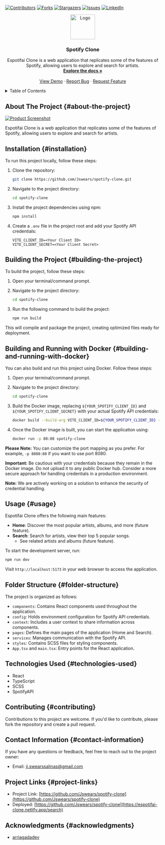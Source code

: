 <a name="readme-top"></a>

<!-- PROJECT SHIELDS -->

[![Contributors][contributors-shield]][contributors-url]
[![Forks][forks-shield]][forks-url]
[![Stargazers][stars-shield]][stars-url]
[![Issues][issues-shield]][issues-url]
[![LinkedIn][linkedin-shield]][linkedin-url]

<!-- PROJECT LOGO -->
<div align="center">
  <a href="https://github.com/Jswears/spotify-clone">
    <img src="images/logo.png" alt="Logo" width="80" height="80">
  </a>

  <h3 align="center">Spotify Clone</h3>

  <p align="center">
    Espotifai Clone is a web application that replicates some of the features of Spotify, allowing users to explore and search for artists.
    <br />
    <a href="https://github.com/Jswears/spotify-clone"><strong>Explore the docs »</strong></a>
    <br />
    <br />
    <a href="https://espotifai-clone.netlify.app/search">View Demo</a>
    ·
    <a href="https://github.com/Jswears/spotify-clone/issues">Report Bug</a>
    ·
    <a href="https://github.com/Jswears/spotify-clone/issues">Request Feature</a>
  </p>
</div>

<!-- TABLE OF CONTENTS -->
<details>
  <summary>Table of Contents</summary>
  <ol>
    <li><a href="#about-the-project">About The Project</a></li>
    <li><a href="#installation">Installation</a>
      <ul>
        <li><a href="#building-the-project">Building the Project</a></li>
        <li><a href="#building-and-running-with-docker">Building and Running with Docker</a></li>
      </ul>
    </li>
    <li><a href="#usage">Usage</a></li>
    <li><a href="#folder-structure">Folder Structure</a></li>
    <li><a href="#technologies-used">Technologies Used</a></li>
    <li><a href="#contributing">Contributing</a></li>
    <li><a href="#contact-information">Contact Information</a></li>
    <li><a href="#project-links">Project Links</a></li>
    <li><a href="#acknowledgments">Acknowledgments</a></li>
  </ol>
</details>

<!-- ABOUT THE PROJECT -->

## About The Project {#about-the-project}

[![Product Screenshot][product-screenshot]](https://github.com/Jswears/spotify-clone)

Espotifai Clone is a web application that replicates some of the features of Spotify, allowing users to explore and search for artists.

<!-- Installation -->

## Installation {#installation}

To run this project locally, follow these steps:

1. Clone the repository:

   ```sh
   git clone https://github.com/Jswears/spotify-clone.git
   ```

2. Navigate to the project directory:

   ```sh
   cd spotify-clone
   ```

3. Install the project dependencies using npm:

   ```sh
   npm install
   ```

4. Create a `.env` file in the project root and add your Spotify API credentials:
   ```
   VITE_CLIENT_ID=<Your Client ID>
   VITE_CLIENT_SECRET=<Your Client Secret>
   ```

<!-- Building the Project -->

## Building the Project {#building-the-project}

To build the project, follow these steps:

1. Open your terminal/command prompt.

2. Navigate to the project directory:

   ```sh
   cd spotify-clone
   ```

3. Run the following command to build the project:

   ```sh
   npm run build
   ```

This will compile and package the project, creating optimized files ready for deployment.

<!-- Building and Running with Docker -->

## Building and Running with Docker {#building-and-running-with-docker}

You can also build and run this project using Docker. Follow these steps:

1. Open your terminal/command prompt.

2. Navigate to the project directory:

   ```sh
   cd spotify-clone
   ```

3. Build the Docker image, replacing `${YOUR_SPOTIFY_CLIENT_ID}` and `${YOUR_SPOTIFY_CLIENT_SECRET}` with your actual Spotify API credentials:

   ```sh
   docker build --build-arg VITE_CLIENT_ID=${YOUR_SPOTIFY_CLIENT_ID} --build-arg VITE_CLIENT_SECRET=${YOUR_SPOTIFY_CLIENT_SECRET} -t spotify-clone .
   ```

4. Once the Docker image is built, you can start the application using:

   ```sh
   docker run -p 80:80 spotify-clone
   ```

**Please Note:** You can customize the port mapping as you prefer. For example, `-p 8080:80` if you want to use port 8080.

**Important:** Be cautious with your credentials because they remain in the Docker image. Do not upload it to any public Docker hub. Consider a more secure approach for handling credentials in a production environment.

**Note:** We are actively working on a solution to enhance the security of credential handling.

<!-- Usage -->

## Usage {#usage}

Espotifai Clone offers the following main features:

- **Home**: Discover the most popular artists, albums, and more (future feature).
- **Search**: Search for artists, view their top 5 popular songs.
  - See related artists and albums (future feature).

To start the development server, run:

```sh
npm run dev
```

Visit `http://localhost:5173` in your web browser to access the application.

<!-- Folder Structure -->

## Folder Structure {#folder-structure}

The project is organized as follows:

- `components`: Contains React components used throughout the application.
- `config`: Holds environment configuration for Spotify API credentials.
- `context`: Includes a user context to share information across components.
- `pages`: Defines the main pages of the application (Home and Search).
- `services`: Manages communication with the Spotify API.
- `styles`: Contains SCSS files for styling components.
- `App.tsx` and `main.tsx`: Entry points for the React application.

<!-- Technologies Used -->

## Technologies Used {#technologies-used}

- React
- TypeScript
- SCSS
- SpotifyAPI

<!-- Contributing -->

## Contributing {#contributing}

Contributions to this project are welcome. If you'd like to contribute, please fork the repository and create a pull request.

<!-- Contact Information -->

## Contact Information {#contact-information}

If you have any questions or feedback, feel free to reach out to the project owner:

- Email: ji.swearssalinas@gmail.com

## Project Links {#project-links}

- Project Link: [https://github.com/Jswears/spotify-clone](https://github.com/Jswears/spotify-clone)
- Deployed: [https://github.com/Jswears/spotify-clone](https://espotifai-clone.netlify.app/search)

<!-- Acknowledgments -->

## Acknowledgments {#acknowledgments}

- [arriagadadev](https://github.com/arriagadadev)

[contributors-shield]: https://img.shields.io/github/contributors/Jswears/spotify-clone.svg?style=for-the-badge
[contributors-url]: https://github.com/Jswears/spotify-clone/graphs/contributors
[contributors-shield]: https://img.shields.io/github/contributors/Jswears/spotify-clone.svg?style=for-the-badge
[contributors-url]: https://github.com/Jswears/spotify-clone/graphs/contributors
[forks-shield]: https://img.shields.io/github/forks/Jswears/spotify-clone.svg?style=for-the-badge
[forks-url]: https://github.com/Jswears/spotify-clone/network/members
[stars-shield]: https://img.shields.io/github/stars/Jswears/spotify-clone.svg?style=for-the-badge
[stars-url]: https://github.com/Jswears/spotify-clone/stargazers
[issues-shield]: https://img.shields.io/github/issues/Jswears/
[issues-url]: https://github.com/Jswears/spotify-clone/issues
[linkedin-shield]: https://img.shields.io/badge/-LinkedIn-black.svg?style=for-the-badge&logo=linkedin&colorB=555
[linkedin-url]: https://www.linkedin.com/in/joaquin-ignacio-swears-salinas-9a4947284/
[product-screenshot]: /spotify-clone/src/assets/images/Screenshot%202023-08-24%20093001.png
